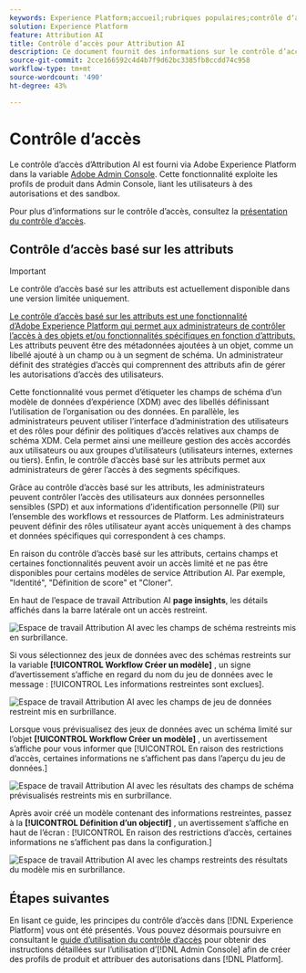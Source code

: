 ```yaml
---
keywords: Experience Platform;accueil;rubriques populaires;contrôle dʼaccès;adobe admin console
solution: Experience Platform
feature: Attribution AI
title: Contrôle d’accès pour Attribution AI
description: Ce document fournit des informations sur le contrôle d’accès basé sur les attributs pour Attribution AI.
source-git-commit: 2cce166592c4d4b7f9d62bc3385fb8ccdd74c958
workflow-type: tm+mt
source-wordcount: '490'
ht-degree: 43%

---
```



# Contrôle d’accès

Le contrôle d’accès d’Attribution AI est fourni via Adobe Experience Platform dans la variable [Adobe Admin Console](https://adminconsole.adobe.com/). Cette fonctionnalité exploite les profils de produit dans Admin Console, liant les utilisateurs à des autorisations et des sandbox.

Pour plus d’informations sur le contrôle d’accès, consultez la [présentation du contrôle d’accès](../../access-control/home).

## Contrôle d’accès basé sur les attributs

>[!IMPORTANT]
>
>Le contrôle d’accès basé sur les attributs est actuellement disponible dans une version limitée uniquement.

[Le contrôle d’accès basé sur les attributs est une fonctionnalité d’Adobe Experience Platform qui permet aux administrateurs de contrôler l’accès à des objets et/ou fonctionnalités spécifiques en fonction d’attributs.](../../../help/access-control/abac/overview.md) Les attributs peuvent être des métadonnées ajoutées à un objet, comme un libellé ajouté à un champ ou à un segment de schéma. Un administrateur définit des stratégies d’accès qui comprennent des attributs afin de gérer les autorisations d’accès des utilisateurs.

Cette fonctionnalité vous permet d’étiqueter les champs de schéma d’un modèle de données d’expérience (XDM) avec des libellés définissant l’utilisation de l’organisation ou des données. En parallèle, les administrateurs peuvent utiliser l’interface d’administration des utilisateurs et des rôles pour définir des politiques d’accès relatives aux champs de schéma XDM. Cela permet ainsi une meilleure gestion des accès accordés aux utilisateurs ou aux groupes d’utilisateurs (utilisateurs internes, externes ou tiers). Enfin, le contrôle d’accès basé sur les attributs permet aux administrateurs de gérer l’accès à des segments spécifiques.

Grâce au contrôle d’accès basé sur les attributs, les administrateurs peuvent contrôler l’accès des utilisateurs aux données personnelles sensibles (SPD) et aux informations d’identification personnelle (PII) sur l’ensemble des workflows et ressources de Platform. Les administrateurs peuvent définir des rôles utilisateur ayant accès uniquement à des champs et données spécifiques qui correspondent à ces champs.

En raison du contrôle d’accès basé sur les attributs, certains champs et certaines fonctionnalités peuvent avoir un accès limité et ne pas être disponibles pour certains modèles de service Attribution AI. Par exemple, &quot;Identité&quot;, &quot;Définition de score&quot; et &quot;Cloner&quot;.

En haut de l’espace de travail Attribution AI **page insights**, les détails affichés dans la barre latérale ont un accès restreint.

![Espace de travail Attribution AI avec les champs de schéma restreints mis en surbrillance.](./images/user-guide/access-restricted.png)

Si vous sélectionnez des jeux de données avec des schémas restreints sur la variable **[!UICONTROL Workflow Créer un modèle]** , un signe d’avertissement s’affiche en regard du nom du jeu de données avec le message : [!UICONTROL Les informations restreintes sont exclues].

![Espace de travail Attribution AI avec les champs de jeu de données restreint mis en surbrillance.](./images/user-guide/restricted-info-excluded.png)

Lorsque vous prévisualisez des jeux de données avec un schéma limité sur l’objet **[!UICONTROL Workflow Créer un modèle]** , un avertissement s’affiche pour vous informer que [!UICONTROL En raison des restrictions d’accès, certaines informations ne s’affichent pas dans l’aperçu du jeu de données.]

![Espace de travail Attribution AI avec les résultats des champs de schéma prévisualisés restreints mis en surbrillance.](./images/user-guide/restricted-dataset-preview.png)

Après avoir créé un modèle contenant des informations restreintes, passez à la **[!UICONTROL Définition d’un objectif]** , un avertissement s’affiche en haut de l’écran : [!UICONTROL En raison des restrictions d’accès, certaines informations ne s’affichent pas dans la configuration.]

![Espace de travail Attribution AI avec les champs restreints des résultats du modèle mis en surbrillance.](./images/user-guide/information-not-displayed-save-and-exit.png)

## Étapes suivantes

En lisant ce guide, les principes du contrôle dʼaccès dans [!DNL Experience Platform] vous ont été présentés. Vous pouvez désormais poursuivre en consultant le [guide dʼutilisation du contrôle dʼaccès](./ui/overview.md) pour obtenir des instructions détaillées sur lʼutilisation dʼ[!DNL Admin Console] afin de créer des profils de produit et attribuer des autorisations dans [!DNL Platform].
